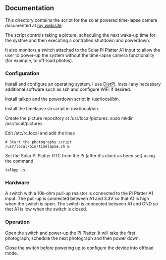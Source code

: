 ## Documentation

This directory contains the script for the solar powered time-lapse camera documented at [my webisite](https://www.danjuliodesigns.com/products/pi_platter_timelapse.html).

The script controls taking a picture, scheduling the next wake-up time for the systme and then executing a controlled shutdown and powerdown.

It also monitors a switch attached to the Solar Pi Platter A1 input to allow the user to power-up the system without the time-lapse camera functionality (for example, to off-load photos).

### Configuration

Install and configure an operating system.  I use [DietPi](http://dietpi.com).  Install any necessary additional software such as ssh and configure WiFi if desired.

Install talkpp and the powerdown script in /usr/local/bin.

Install the timelapse.sh script in /usr/local/bin.

Create the picture repository at /usr/local/pictures: sudo mkdir /usr/local/pictures.

Edit /etc/rc.local and add the lines

	# Start the photography script
	/usr/local/bin/timelapse.sh &

Set the Solar Pi Platter RTC from the Pi (after it's clock as been set) using the command

	talkpp -s

### Hardware

A switch with a 10k-ohm pull-up resistor is connected to the Pi Platter A1 input.  The pull-up is connected between A1 and 3.3V so that A1 is high when the switch is open. The switch is connected between A1 and GND so that A1 is low when the switch is closed.

### Operation

Open the switch and power-up the Pi Platter.  It will take the first photograph, schedule the next photograph and then power down.

Close the switch before powering up to configure the device into offload mode.

